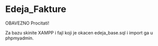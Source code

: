 # Edeja_Fakture
OBAVEZNO Procitati!

Za bazu skinite XAMPP
i fajl koji je okacen edeja_base.sql i import ga u phpmyadmin.

